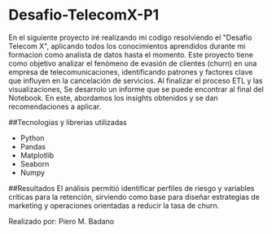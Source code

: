 # Desafio-TelecomX-P1
En el siguiente proyecto iré realizando mi codigo resolviendo el "Desafio Telecom X", aplicando todos los conocimientos aprendidos durante mi formacion como analista de datos hasta el momento.
Este proyecto tiene como objetivo analizar el fenómeno de evasión de clientes (churn) en una empresa de telecomunicaciones, identificando patrones y factores clave que influyen en la cancelación de servicios.
Al finalizar el proceso ETL y las visualizaciones, Se desarrolo un informe que se puede encontrar al final del Notebook. En este, abordamos los insights obtenidos y se dan recomendaciones a aplicar.

##Tecnologias y librerias utilizadas

- Python
- Pandas
- Matplotlib
- Seaborn
- Numpy
  
##Resultados
El análisis permitió identificar perfiles de riesgo y variables críticas para la retención, sirviendo como base para diseñar estrategias de marketing y operaciones orientadas a reducir la tasa de churn.

Realizado por: Piero M. Badano
